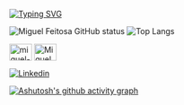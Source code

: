 [![Typing SVG](https://readme-typing-svg.herokuapp.com?font=Fira+Code&weight=300&size=50&duration=4000&pause=1000&color=FFFF00&center=true&vCenter=true&random=false&width=1000&lines=Hello%2C+my+name+is+Miguel;I'm+18+years+old;I'm+a+Student+at+University+of+São+Paulor;I'm+from+Brazil;Welcome%3A)](https://git.io/typing-svg)

![Miguel Feitosa GitHub status](https://github-readme-stats.vercel.app/api?username=Miguelrfeitosa2&hide=contribs,prs)   ![Top Langs](https://github-readme-stats.vercel.app/api/top-langs/?username=Miguelrfeitosa2&layout=compact)

<a href="www.linkedin.com/in/miguel-feitosa-b50b052b0" target="blank"><img align="center" src="./images/linkedin.svg" alt="miguel-feitosa" height="30" width="40" /></a>
<a href="https://instagram.com/miguel.rfeitosa" target="blank"><img align="center" src="./images/instagram.svg" alt="Miguel.feitosa" height="30" width="40" /></a>

[![Linkedin](https://img.shields.io/badge/LinkedIn-0077B5?style=for-the-badge&logo=linkedin&logoColor=white)](www.linkedin.com/in/miguel-feitosa-b50b052b0)



[![Ashutosh's github activity graph](https://github-readme-activity-graph.vercel.app/graph?username=miguelrfeitosa2&bg_color=ffffff&color=000000&line=eeff00&point=000000&area=true&hide_border=true)](https://github.com/ashutosh00710/github-readme-activity-graph)

